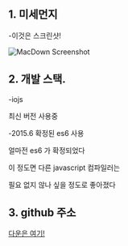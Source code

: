 ## 1. 미세먼지

-이것은 스크린샷!

![MacDown Screenshot](https://github.com/tedpark/tedpark.github.io/blob/master/img/Dust/1.png?raw=true)


## 2. 개발 스택.
-iojs

최신 버전 사용중


-2015.6 확정된 es6 사용

얼마전 es6 가 확정되었다 

이 정도면 다른 javascript 컴파일러는

필요 없지 않나 싶을 정도로 좋아졌다


## 3. github 주소
[다운은 여기!](https://github.com/tedpark/SeoulMicroDustNodeApi)




 